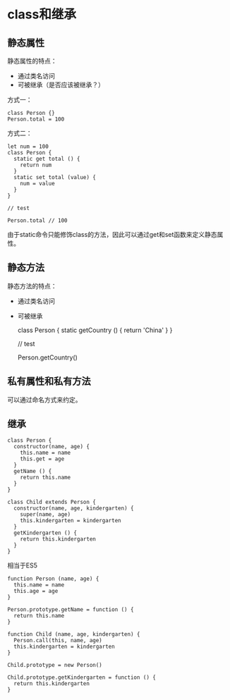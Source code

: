 # class和继承

## 静态属性

静态属性的特点：

* 通过类名访问
* 可被继承（是否应该被继承？）

方式一：

    class Person {}
    Person.total = 100
    
方式二：

    let num = 100
    class Person {
      static get total () {
        return num
      }
      static set total (value) {
        num = value
      }
    }
    
    // test
  
    Person.total // 100
    
由于static命令只能修饰class的方法，因此可以通过get和set函数来定义静态属性。

## 静态方法

静态方法的特点：

* 通过类名访问
* 可被继承


    class Person {
      static getCountry () {
        return 'China'
      }
    }
    
    // test
    
    Person.getCountry()
  
## 私有属性和私有方法

可以通过命名方式来约定。

## 继承

    class Person {
      constructor(name, age) {
        this.name = name
        this.get = age
      }
      getName () {
        return this.name
      }
    }
    
    class Child extends Person {
      constructor(name, age, kindergarten) {
        super(name, age)
        this.kindergarten = kindergarten
      }
      getKindergarten () {
        return this.kindergarten
      }
    }

相当于ES5

    function Person (name, age) {
      this.name = name
      this.age = age
    }
    
    Person.prototype.getName = function () {
      return this.name
    }
    
    function Child (name, age, kindergarten) {
      Person.call(this, name, age)
      this.kindergarten = kindergarten
    }
    
    Child.prototype = new Person()
    
    Child.prototype.getKindergarten = function () {
      return this.kindergarten
    }